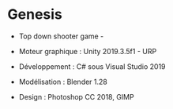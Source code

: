 # Genesis
- Top down shooter game -


- Moteur graphique : Unity 2019.3.5f1 - URP
- Développement : C# sous Visual Studio 2019
- Modélisation : Blender 1.28
- Design : Photoshop CC 2018, GIMP
